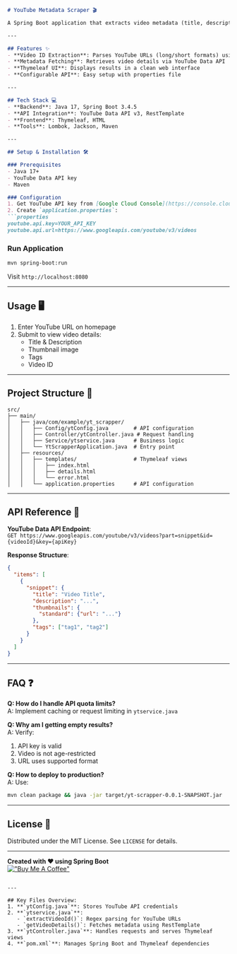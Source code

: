 ```markdown
# YouTube Metadata Scraper 🎬

A Spring Boot application that extracts video metadata (title, description, tags, thumbnail) from YouTube URLs using the YouTube Data API v3.

---

## Features ✨
- **Video ID Extraction**: Parses YouTube URLs (long/short formats) using regex
- **Metadata Fetching**: Retrieves video details via YouTube Data API
- **Thymeleaf UI**: Displays results in a clean web interface
- **Configurable API**: Easy setup with properties file

---

## Tech Stack 💻
- **Backend**: Java 17, Spring Boot 3.4.5
- **API Integration**: YouTube Data API v3, RestTemplate
- **Frontend**: Thymeleaf, HTML
- **Tools**: Lombok, Jackson, Maven

---

## Setup & Installation 🛠️

### Prerequisites
- Java 17+
- YouTube Data API key
- Maven

### Configuration
1. Get YouTube API key from [Google Cloud Console](https://console.cloud.google.com/)
2. Create `application.properties`:
```properties
youtube.api.key=YOUR_API_KEY
youtube.api.url=https://www.googleapis.com/youtube/v3/videos
```

### Run Application
```bash
mvn spring-boot:run
```
Visit `http://localhost:8080`

---

## Usage 🖥️
1. Enter YouTube URL on homepage
2. Submit to view video details:
   - Title & Description
   - Thumbnail image
   - Tags
   - Video ID

---

## Project Structure 📂
```
src/
├── main/
│   ├── java/com/example/yt_scrapper/
│   │   ├── Config/ytConfig.java        # API configuration
│   │   ├── Controller/ytController.java # Request handling
│   │   ├── Service/ytservice.java      # Business logic
│   │   └── YtScrapperApplication.java  # Entry point
│   ├── resources/
│   │   ├── templates/                  # Thymeleaf views
│   │   │   ├── index.html
│   │   │   ├── details.html
│   │   │   └── error.html
│   │   └── application.properties      # API configuration
```

---

## API Reference 🔌
**YouTube Data API Endpoint**:  
`GET https://www.googleapis.com/youtube/v3/videos?part=snippet&id={videoId}&key={apiKey}`

**Response Structure**:
```json
{
  "items": [
    {
      "snippet": {
        "title": "Video Title",
        "description": "...",
        "thumbnails": {
          "standard": {"url": "..."}
        },
        "tags": ["tag1", "tag2"]
      }
    }
  ]
}
```

---

## FAQ ❓
**Q: How do I handle API quota limits?**  
A: Implement caching or request limiting in `ytservice.java`

**Q: Why am I getting empty results?**  
A: Verify:
1. API key is valid
2. Video is not age-restricted
3. URL uses supported format

**Q: How to deploy to production?**  
A: Use:
```bash
mvn clean package && java -jar target/yt-scrapper-0.0.1-SNAPSHOT.jar
```

---

## License 📄
Distributed under the MIT License. See `LICENSE` for details.

---

**Created with ❤️ using Spring Boot**  
[!["Buy Me A Coffee"](https://www.buymeacoffee.com/assets/img/custom_images/orange_img.png)](https://www.buymeacoffee.com/yourname)
```

---

## Key Files Overview:
1. **`ytConfig.java`**: Stores YouTube API credentials
2. **`ytservice.java`**:
   - `extractVideoId()`: Regex parsing for YouTube URLs
   - `getVideoDetails()`: Fetches metadata using RestTemplate
3. **`ytController.java`**: Handles requests and serves Thymeleaf views
4. **`pom.xml`**: Manages Spring Boot and Thymeleaf dependencies

